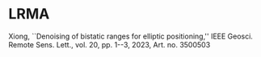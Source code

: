 # LRMA
Xiong, ``Denoising of bistatic ranges for elliptic positioning,'' IEEE Geosci. Remote Sens. Lett., vol. 20, pp. 1--3, 2023, Art. no. 3500503
